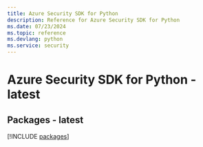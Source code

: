 ```yaml
---
title: Azure Security SDK for Python
description: Reference for Azure Security SDK for Python
ms.date: 07/23/2024
ms.topic: reference
ms.devlang: python
ms.service: security
---
```

# Azure Security SDK for Python - latest
## Packages - latest
[!INCLUDE [packages](security-index.md)]